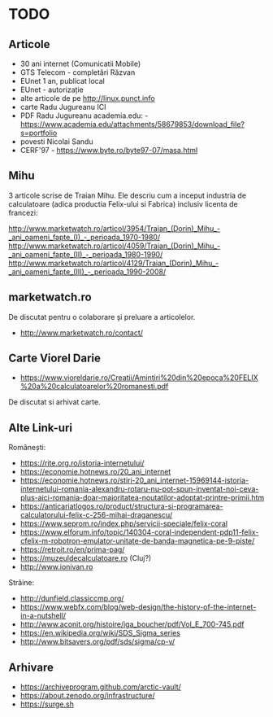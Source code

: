 # TODO

## Articole

- 30 ani internet (Comunicatii Mobile)
- GTS Telecom - completări Răzvan
- EUnet 1 an, publicat local
- EUnet - autorizație
- alte articole de pe http://linux.punct.info
- carte Radu Jugureanu ICI
- PDF Radu Jugureanu academia.edu: - https://www.academia.edu/attachments/58679853/download_file?s=portfolio
- povesti Nicolai Sandu
- CERF'97 - https://www.byte.ro/byte97-07/masa.html

## Mihu

3 articole scrise de Traian Mihu. Ele descriu cum a inceput
industria de calculatoare (adica productia Felix-ului si Fabrica) inclusiv licenta de francezi:

http://www.marketwatch.ro/articol/3954/Traian_(Dorin)_Mihu_-_ani_oameni_fapte_(I)_-_perioada_1970-1980/
http://www.marketwatch.ro/articol/4059/Traian_(Dorin)_Mihu_-_ani_oameni_fapte_(II)_-_perioada_1980-1990/
http://www.marketwatch.ro/articol/4129/Traian_(Dorin)_Mihu_-_ani_oameni_fapte_(III)_-_perioada_1990-2008/

## marketwatch.ro

De discutat pentru o colaborare și preluare a articolelor.

- http://www.marketwatch.ro/contact/

## Carte Viorel Darie

- https://www.vioreldarie.ro/Creatii/Amintiri%20din%20epoca%20FELIX%20a%20calculatoarelor%20romanesti.pdf

De discutat si arhivat carte.

## Alte Link-uri

Românești:

- https://rite.org.ro/istoria-internetului/
- https://economie.hotnews.ro/20_ani_internet
- https://economie.hotnews.ro/stiri-20_ani_internet-15969144-istoria-internetului-romania-alexandru-rotaru-nu-pot-spun-inventat-noi-ceva-plus-aici-romania-doar-majoritatea-noutatilor-adoptat-printre-primii.htm
- https://anticariatlogos.ro/product/structura-si-programarea-calculatorului-felix-c-256-mihai-draganescu/
- https://www.seprom.ro/index.php/servicii-speciale/felix-coral
- https://www.elforum.info/topic/140304-coral-independent-pdp11-felix-cfelix-m-robotron-emulator-unitate-de-banda-magnetica-pe-9-piste/
- https://retroit.ro/en/prima-pag/
- https://muzeuldecalculatoare.ro (Cluj?)
- http://www.ionivan.ro


Străine:

- http://dunfield.classiccmp.org/
- https://www.webfx.com/blog/web-design/the-history-of-the-internet-in-a-nutshell/
- http://www.aconit.org/histoire/iga_boucher/pdf/Vol_E_700-745.pdf
- https://en.wikipedia.org/wiki/SDS_Sigma_series
- http://www.bitsavers.org/pdf/sds/sigma/cp-v/

## Arhivare

- https://archiveprogram.github.com/arctic-vault/
- https://about.zenodo.org/infrastructure/
- https://surge.sh
